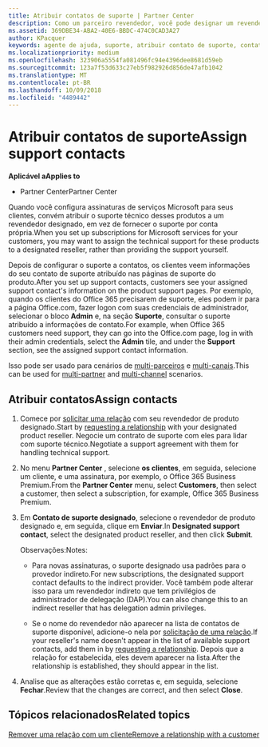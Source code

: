 ```yaml
---
title: Atribuir contatos de suporte | Partner Center
description: Como um parceiro revendedor, você pode designar um revendedor como um contato de suporte.
ms.assetid: 369DBE34-ABA2-40E6-BBDC-474C0CAD3A27
author: KPacquer
keywords: agente de ajuda, suporte, atribuir contato de suporte, contato de suporte designado
ms.localizationpriority: medium
ms.openlocfilehash: 323906a5554fa081496fc94e4396dee8681d59eb
ms.sourcegitcommit: 123a7f53d633c27eb5f982926d856de47afb1042
ms.translationtype: MT
ms.contentlocale: pt-BR
ms.lasthandoff: 10/09/2018
ms.locfileid: "4489442"
---
```

# <a name="assign-support-contacts"></a><span data-ttu-id="e794a-104">Atribuir contatos de suporte</span><span class="sxs-lookup"><span data-stu-id="e794a-104">Assign support contacts</span></span>

**<span data-ttu-id="e794a-105">Aplicável a</span><span class="sxs-lookup"><span data-stu-id="e794a-105">Applies to</span></span>**

-  <span data-ttu-id="e794a-106">Partner Center</span><span class="sxs-lookup"><span data-stu-id="e794a-106">Partner Center</span></span>

<span data-ttu-id="e794a-107">Quando você configura assinaturas de serviços Microsoft para seus clientes, convém atribuir o suporte técnico desses produtos a um revendedor designado, em vez de fornecer o suporte por conta própria.</span><span class="sxs-lookup"><span data-stu-id="e794a-107">When you set up subscriptions for Microsoft services for your customers, you may want to assign the technical support for these products to a designated reseller, rather than providing the support yourself.</span></span>

<span data-ttu-id="e794a-108">Depois de configurar o suporte a contatos, os clientes veem informações do seu contato de suporte atribuído nas páginas de suporte do produto.</span><span class="sxs-lookup"><span data-stu-id="e794a-108">After you set up support contacts, customers see your assigned support contact's information on the product support pages.</span></span> <span data-ttu-id="e794a-109">Por exemplo, quando os clientes do Office 365 precisarem de suporte, eles podem ir para a página Office.com, fazer logon com suas credenciais de administrador, selecionar o bloco **Admin** e, na seção **Suporte**, consultar o suporte atribuído a informações de contato.</span><span class="sxs-lookup"><span data-stu-id="e794a-109">For example, when Office 365 customers need support, they can go into the Office.com page, log in with their admin credentials, select the **Admin** tile, and under the **Support** section, see the assigned support contact information.</span></span>

<span data-ttu-id="e794a-110">Isso pode ser usado para cenários de [multi-parceiros](multipartner.md) e [multi-canais](multichannel.md).</span><span class="sxs-lookup"><span data-stu-id="e794a-110">This can be used for [multi-partner](multipartner.md) and [multi-channel](multichannel.md) scenarios.</span></span> 

<a href="" id="assigncontacts"></a>
## <a name="assign-contacts"></a><span data-ttu-id="e794a-111">Atribuir contatos</span><span class="sxs-lookup"><span data-stu-id="e794a-111">Assign contacts</span></span>

1.  <span data-ttu-id="e794a-112">Comece por [solicitar uma relação](request-a-relationship-with-a-customer.md) com seu revendedor de produto designado.</span><span class="sxs-lookup"><span data-stu-id="e794a-112">Start by [requesting a relationship](request-a-relationship-with-a-customer.md) with your designated product reseller.</span></span> <span data-ttu-id="e794a-113">Negocie um contrato de suporte com eles para lidar com suporte técnico.</span><span class="sxs-lookup"><span data-stu-id="e794a-113">Negotiate a support agreement with them for handling technical support.</span></span>

2.  <span data-ttu-id="e794a-114">No menu **Partner Center** , selecione **os clientes**, em seguida, selecione um cliente, e uma assinatura, por exemplo, o Office 365 Business Premium.</span><span class="sxs-lookup"><span data-stu-id="e794a-114">From the **Partner Center** menu, select **Customers**, then select a customer, then select a subscription, for example, Office 365 Business Premium.</span></span>

3.  <span data-ttu-id="e794a-115">Em **Contato de suporte designado**, selecione o revendedor de produto designado e, em seguida, clique em **Enviar**.</span><span class="sxs-lookup"><span data-stu-id="e794a-115">In  **Designated support contact**, select the designated product reseller, and then click **Submit**.</span></span> 

    <span data-ttu-id="e794a-116">Observações:</span><span class="sxs-lookup"><span data-stu-id="e794a-116">Notes:</span></span> 
    
    *  <span data-ttu-id="e794a-117">Para novas assinaturas, o suporte designado usa padrões para o provedor indireto.</span><span class="sxs-lookup"><span data-stu-id="e794a-117">For new subscriptions, the designated support contact defaults to the indirect provider.</span></span> <span data-ttu-id="e794a-118">Você também pode alterar isso para um revendedor indireto que tem privilégios de administrador de delegação (DAP).</span><span class="sxs-lookup"><span data-stu-id="e794a-118">You can also change this to an indirect reseller that has delegation admin privileges.</span></span>
    
    *  <span data-ttu-id="e794a-119">Se o nome do revendedor não aparecer na lista de contatos de suporte disponível, adicione-o nela por [solicitação de uma relação](request-a-relationship-with-a-customer.md).</span><span class="sxs-lookup"><span data-stu-id="e794a-119">If your reseller's name doesn't appear in the list of available support contacts, add them in by [requesting a relationship](request-a-relationship-with-a-customer.md).</span></span> <span data-ttu-id="e794a-120">Depois que a relação for estabelecida, eles devem aparecer na lista.</span><span class="sxs-lookup"><span data-stu-id="e794a-120">After the relationship is established, they should appear in the list.</span></span>  

4.  <span data-ttu-id="e794a-121">Analise que as alterações estão corretas e, em seguida, selecione **Fechar**.</span><span class="sxs-lookup"><span data-stu-id="e794a-121">Review that the changes are correct, and then select **Close**.</span></span>

## <a name="related-topics"></a><span data-ttu-id="e794a-122">Tópicos relacionados</span><span class="sxs-lookup"><span data-stu-id="e794a-122">Related topics</span></span>

[<span data-ttu-id="e794a-123">Remover uma relação com um cliente</span><span class="sxs-lookup"><span data-stu-id="e794a-123">Remove a relationship with a customer</span></span>](remove-a-relationship.md)